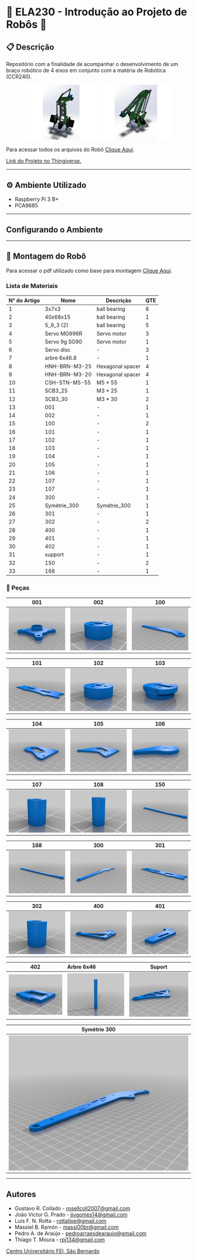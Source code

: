 # 🦾 ELA230 - Introdução ao Projeto de Robôs 🦾

## 📋 Descrição
Repositório com a finalidade de acompanhar o desenvolvimento de um braço robótico de 4 eixos em conjunto com a matéria de Robótica (CCR240).

<p align="center">
  <img src="docs/robot_files/images/featured_preview_Capture.PNG" width="200" />
  <img src="docs/robot_files/images/featured_preview_Capture2.PNG" width="200" /> 
</p>


Para acessar todos os arquivos do Robô [Clique Aqui](docs/robot_files/).

[Link do Projeto no Thingiverse.](https://www.thingiverse.com/thing:4982741/files)
***

## ⚙️ Ambiente Utilizado
* Raspberry Pi 3 B+ 
* PCA9685
***

## Configurando o Ambiente

***

## 🔨 Montagem do Robô
Para acessar o pdf utilizado como base para montagem [Clique Aqui](docs/Robot_4_axes.PDF).

### Lista de Materiais
| N° do Artigo |     Nome       |    Descrição     | QTE |
| ------------ | -------------- | ---------------- | --- |
|      1       |  3x7x3         | ball bearing     |  8  |
|      2       |  40x68x15      | ball bearing     |  1  |
|      3       |  5_9_3 (2)     | ball bearing     |  5  |
|      4       |  Servo MG996R  | Servo motor      |  3  |
|      5       |  Servo 9g SG90 | Servo motor      |  1  |
|      6       |  Servo disc    |         -        |  3  |
|      7       |  arbre 6x46.8  |         -        |  1  |
|      8       |  HNH-BRN-M3-25 | Hexagonal spacer |  4  |
|      9       |  HNH-BRN-M3-20 | Hexagonal spacer |  4  |
|      10      |  CSH-STN-M5-55 | M5 * 55          |  1  |
|      11      |  SCB3_25       | M3 * 25          |  1  |
|      12      |  SCB3_30       | M3 * 30          |  2  |
|      13      |  001           |         -        |  1  |
|      14      |  002           |         -        |  1  |
|      15      |  100           |         -        |  2  |
|      16      |  101           |         -        |  1  |
|      17      |  102           |         -        |  1  |
|      18      |  103           |         -        |  1  |
|      19      |  104           |         -        |  1  |
|      20      |  105           |         -        |  1  |
|      21      |  106           |         -        |  1  |
|      22      |  107           |         -        |  1  |
|      23      |  107           |         -        |  1  |
|      24      |  300           |         -        |  1  |
|      25      |  Symétrie_300  | Symétrie_300     |  1  |
|      26      |  301           |         -        |  1  |
|      27      |  302           |         -        |  2  |
|      28      |  400           |         -        |  1  |
|      29      |  401           |         -        |  1  |
|      30      |  402           |         -        |  1  |
|      31      |  support       |         -        |  1  |
|      32      |  150           |         -        |  2  |
|      33      |  168           |         -        |  1  |

### 🧩 Peças

001                                   |            002                         |                100   
:------------------------------------:|:--------------------------------------:|:--------------------------------------:
![](docs/robot_files/images/001.png)  |  ![](docs/robot_files/images/002.png)  |  ![](docs/robot_files/images/100.png)

101                                   |            102                         |            103   
:------------------------------------:|:--------------------------------------:|:--------------------------------------:
![](docs/robot_files/images/101.png)  |  ![](docs/robot_files/images/102.png)  |  ![](docs/robot_files/images/103.png) 

104                                   |            105                         |            106   
:------------------------------------:|:--------------------------------------:|:--------------------------------------:
![](docs/robot_files/images/104.png)  |  ![](docs/robot_files/images/105.png)  |  ![](docs/robot_files/images/106.png)

107                                   |            108                         |            150   
:------------------------------------:|:--------------------------------------:|:--------------------------------------:
![](docs/robot_files/images/107.png)  |  ![](docs/robot_files/images/108.png)  |  ![](docs/robot_files/images/150.png)

168                                   |            300                         |            301   
:------------------------------------:|:--------------------------------------:|:--------------------------------------:
![](docs/robot_files/images/168.png)  |  ![](docs/robot_files/images/300.png)  |  ![](docs/robot_files/images/301.png)

302                                   |            400                         |            401   
:------------------------------------:|:--------------------------------------:|:--------------------------------------:
![](docs/robot_files/images/302.png)  |  ![](docs/robot_files/images/400.png)  |  ![](docs/robot_files/images/401.png)


402                                   |            Arbre 6x46                         |            Suport   
:------------------------------------:|:----------------------------------------------|:--------------------------------------:
![](docs/robot_files/images/402.png)  |  ![](docs/robot_files/images/arbre_6x46.png)  |  ![](docs/robot_files/images/support.png)

Symétrie 300                                   |
:---------------------------------------------:|
![](docs/robot_files/images/Symetrie_300.png)  |
***

## Autores

* Gustavo R. Collado - rosellcoll2007@gmail.com
* João Victor G. Prado - jjvgomes14@gmail.com
* Luis F. N. Rotta - rottalipe@gmail.com
* Massiel B. Ramón - massi00br@gmail.com
* Pedro A. de Araújo - pedroarraesdearaujo@gmail.com
* Thiago T. Moura - rpj134@gmail.com

[Centro Universitário FEI, São Bernardo](https://portal.fei.edu.br/)


 


